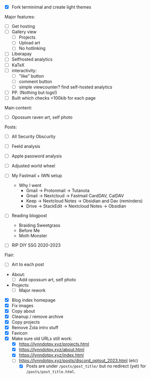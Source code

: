 - [x] Fork terminimal and create light themes

Major features:
- [ ] Get hosting
- [ ] Gallery view
  - [ ] Projects
  - [ ] Upload art
  - [ ] No hotlinking
- [ ] Liberapay
- [ ] Selfhosted analytics
- [ ] KaTeX
- [ ] interactivity:
  - [ ] "like" button
  - [ ] comment button
  - [ ] simple viewcounter? find self-hosted analytics
- [ ] PP. (Nothing but logs!)
- [ ] Built which checks <100kib for each page

Main content:
- [ ] Opossum raven art, self photo


Posts:
- [ ] All Security Obscurity
- [ ] Feeld analysis
- [ ] Apple password analysis
- [ ] Adjusted world wheel
- [ ] My Fastmail + IWN setup
  - Why I went
    - Gmail -> Protonmail -> Tutanota
    - Gmail -> Nextcloud -> Fastmail CardDAV, CalDAV
    - Keep -> Nextcloud Notes -> Obsidian and Dav (reminders)
    - Drive -> StackEdit -> Nextcloud Notes -> Obsidian
- [ ] Reading blogpost
  - Braiding Sweetgrass
  - Before Me
  - Moth Monster
- [ ] RIP DIY SSG 2020-2023


Flair:
- [ ] Art to each post

- About:
  - [ ] Add opossum art, self photo
- Projects:
  - [ ] Major rework

- [x] Blog index homepage
- [x] Fix images
- [x] Copy about
- [x] Cleanup / remove archive
- [x] Copy projects
- [x] Remove Zola intro stuff
- [x] Favicon
- [x] Make sure old URLs still work:
  - [x] https://lynndotpy.xyz/projects.html
  - [x] https://lynndotpy.xyz/about.html
  - [x] https://lynndotpy.xyz/index.html
  - [ ] https://lynndotpy.xyz/posts/discord_optout_2023.html (etc)
    - [x] Posts are under `/posts/post_title/` but no redirect (yet) for `/posts/post_title.html`.
